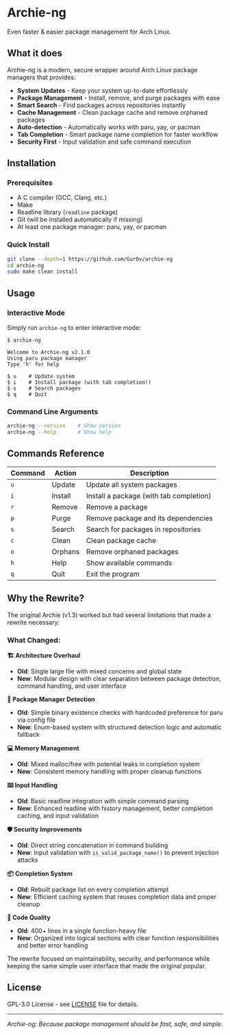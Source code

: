 # Archie-ng

Even faster & easier package management for Arch Linux.

## What it does

Archie-ng is a modern, secure wrapper around Arch Linux package managers that provides:

- **System Updates** - Keep your system up-to-date effortlessly
- **Package Management** - Install, remove, and purge packages with ease
- **Smart Search** - Find packages across repositories instantly
- **Cache Management** - Clean package cache and remove orphaned packages
- **Auto-detection** - Automatically works with paru, yay, or pacman
- **Tab Completion** - Smart package name completion for faster workflow
- **Security First** - Input validation and safe command execution

## Installation

### Prerequisites
- A C compiler (GCC, Clang, etc.)
- Make
- Readline library (`readline` package)
- Git (will be installed automatically if missing)
- At least one package manager: paru, yay, or pacman

### Quick Install
```bash
git clone --depth=1 https://github.com/Gur0v/archie-ng
cd archie-ng
sudo make clean install
```

## Usage

### Interactive Mode
Simply run `archie-ng` to enter interactive mode:

```
$ archie-ng

Welcome to Archie-ng v2.1.0
Using paru package manager
Type 'h' for help

$ u    # Update system
$ i    # Install package (with tab completion!)
$ s    # Search packages
$ q    # Quit
```

### Command Line Arguments
```bash
archie-ng --version    # Show version
archie-ng --help       # Show help
```

## Commands Reference

| Command | Action | Description |
|---------|--------|-------------|
| `u` | Update | Update all system packages |
| `i` | Install | Install a package (with tab completion) |
| `r` | Remove | Remove a package |
| `p` | Purge | Remove package and its dependencies |
| `s` | Search | Search for packages in repositories |
| `c` | Clean | Clean package cache |
| `o` | Orphans | Remove orphaned packages |
| `h` | Help | Show available commands |
| `q` | Quit | Exit the program |

## Why the Rewrite?

The original Archie (v1.3) worked but had several limitations that made a rewrite necessary:

### What Changed:

**🏗️ Architecture Overhaul**
- **Old**: Single large file with mixed concerns and global state
- **New**: Modular design with clear separation between package detection, command handling, and user interface

**🔧 Package Manager Detection**
- **Old**: Simple binary existence checks with hardcoded preference for paru via config file
- **New**: Enum-based system with structured detection logic and automatic fallback

**💻 Memory Management**
- **Old**: Mixed malloc/free with potential leaks in completion system
- **New**: Consistent memory handling with proper cleanup functions

**⌨️ Input Handling**
- **Old**: Basic readline integration with simple command parsing
- **New**: Enhanced readline with history management, better completion caching, and input validation

**🛡️ Security Improvements**
- **Old**: Direct string concatenation in command building
- **New**: Input validation with `is_valid_package_name()` to prevent injection attacks

**📦 Completion System**
- **Old**: Rebuilt package list on every completion attempt
- **New**: Efficient caching system that reuses completion data and proper cleanup

**🎯 Code Quality**
- **Old**: 400+ lines in a single function-heavy file
- **New**: Organized into logical sections with clear function responsibilities and better error handling

The rewrite focused on maintainability, security, and performance while keeping the same simple user interface that made the original popular.

## License

GPL-3.0 License - see [LICENSE](LICENSE) file for details.

---

*Archie-ng: Because package management should be fast, safe, and simple.*
